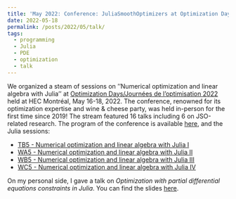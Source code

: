 ```yaml
---
title: 'May 2022: Conference: JuliaSmoothOptimizers at Optimization Days Montréal'
date: 2022-05-18
permalink: /posts/2022/05/talk/
tags:
  - programming
  - Julia
  - PDE
  - optimization
  - talk
---
```

We organized a steam of sessions on ’’Numerical optimization and linear algebra with Julia’’ at [Optimization Days/Journées de l’optimisation 2022](https://symposia.gerad.ca/jopt2022/en/home) held at HEC Montréal, May 16-18, 2022. The conference, renowned for its optimization expertise and wine & cheese party, was held in-person for the first time since 2019! The stream featured 16 talks including 6 on JSO-related research. The program of the conference is available [here](https://symposia.gerad.ca/jopt2022/en/schedule), and the Julia sessions: 
- [TB5 - Numerical optimization and linear algebra with Julia I](https://symposia.gerad.ca/jopt2022/en/schedule?slot_id=1882)
- [WA5 - Numerical optimization and linear algebra with Julia II](https://symposia.gerad.ca/jopt2022/en/schedule?slot_id=1881)
- [WB5 - Numerical optimization and linear algebra with Julia III](https://symposia.gerad.ca/jopt2022/en/schedule?slot_id=1880)
- [WC5 - Numerical optimization and linear algebra with Julia IV](https://symposia.gerad.ca/jopt2022/en/schedule?slot_id=1879)

On my personal side, I gave a talk on *Optimization with partial differential equations constraints in Julia*. You can find the slides [here](../files/JOPT_22_diapo_TM.pdf).